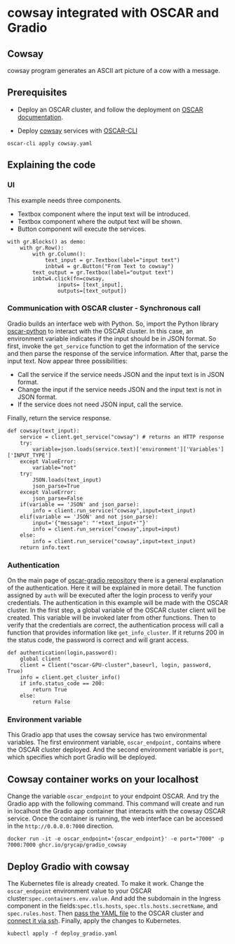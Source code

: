 # cowsay integrated with OSCAR and Gradio

## Cowsay

cowsay program generates an ASCII art picture of a cow with a message.

## Prerequisites

* Deploy an OSCAR cluster, and follow the deployment on [OSCAR documentation](https://docs.oscar.grycap.net/deploy-im-dashboard/). 

* Deploy [cowsay](https://github.com/grycap/oscar/tree/master/examples/cowsay) services with [OSCAR-CLI](https://docs.oscar.grycap.net/oscar-cli)

``` oscar-cli apply cowsay.yaml ```

## Explaining the code

### UI

This example needs three components.

* Textbox component where the input text will be introduced.
* Textbox component where the output text will be shown.
* Button component will execute the services.

```
with gr.Blocks() as demo:
    with gr.Row():
        with gr.Column():
            text_input = gr.Textbox(label="input text")
            inbtw4 = gr.Button("From Text to cowsay")
        text_output = gr.Textbox(label="output text")
        inbtw4.click(fn=cowsay,
                inputs= [text_input],
                outputs=[text_output])            
```

### Communication with OSCAR cluster - Synchronous call

Gradio builds an interface web with Python.
So, import the Python library [oscar-python](https://pypi.org/project/oscar-python) to interact with the OSCAR cluster.
In this case, an environment variable indicates if the input should be in JSON format.
So first, invoke the `get_service` function to get the information of the service and then parse the response of the service information.
After that, parse the input text. Now appear three possibilities:

* Call the service if the service needs JSON and the input text is in JSON format.
* Change the input if the service needs JSON and the input text is not in JSON format.
* If the service does not need JSON input, call the service.

Finally, return the service response.

```
def cowsay(text_input):
    service = client.get_service("cowsay") # returns an HTTP response
    try:
        variable=json.loads(service.text)['environment']['Variables']['INPUT_TYPE']
    except ValueError:
        variable="not"
    try:
        JSON.loads(text_input)
        json_parse=True
    except ValueError:
        json_parse=False
    if(variable == 'JSON' and json_parse):
        info = client.run_service("cowsay",input=text_input)
    elif(variable == 'JSON' and not json_parse):
        input='{"message": "'+text_input+'"}'
        info = client.run_service("cowsay",input=input)
    else:
        info = client.run_service("cowsay",input=text_input)
    return info.text
```

### Authentication

On the main page of [oscar-gradio repository](https://github.com/grycap/oscar-gradio#Authentication) there is a general explanation of the authentication. Here it will be explained in more detail. The function assigned by `auth` will be executed after the login process to verify your credentials.
The authentication in this example will be made with the OSCAR cluster.
In the first step, a global variable of the OSCAR cluster client will be created. This variable will be invoked later from other functions.
Then to verify that the credentials are correct, the authentication process will call a function that provides information like `get_info_cluster`.
If it returns 200 in the status code, the password is correct and will grant access.

```
def authentication(login,password):
    global client
    client = Client("oscar-GPU-cluster",baseurl, login, password, True)
    info = client.get_cluster_info()
    if info.status_code == 200:
        return True
    else:
        return False
```

### Environment variable

This Gradio app that uses the cowsay service has two environmental variables. The first environment variable, `oscar_endpoint,` contains where the OSCAR cluster deployed. And the second environment variable is `port`, which specifies which port Gradio will be deployed.

## Cowsay container works on your localhost

Change the variable `oscar_endpoint` to your endpoint OSCAR.
And try the Gradio app with the following command.
This command will create and run in localhost the Gradio app container that interacts with the cowsay OSCAR service.
Once the container is running, the web interface can be accessed in the `http://0.0.0.0:7000` direction.

```docker run -it -e oscar_endpoint='{oscar_endpoint}' -e port="7000" -p 7000:7000 ghcr.io/grycap/gradio_cowsay```

## Deploy Gradio with cowsay

The Kubernetes file is already created. To make it work. Change the `oscar_endpoint` environment value to your OSCAR cluster:`spec.containers.env.value`.
And add the subdomain in the Ingress component in the fields:`spec.tls.hosts`, `spec.tls.hosts.secretName`, and `spec.rules.host`.
Then [pass the YAML file](https://github.com/grycap/oscar-gradio#pass-file) to the OSCAR cluster
and [connect it via ssh](https://github.com/grycap/oscar-gradio#connect-to-oscar-via-ssh).
Finally, apply the changes to Kubernetes.

``` kubectl apply -f deploy_gradio.yaml ```
